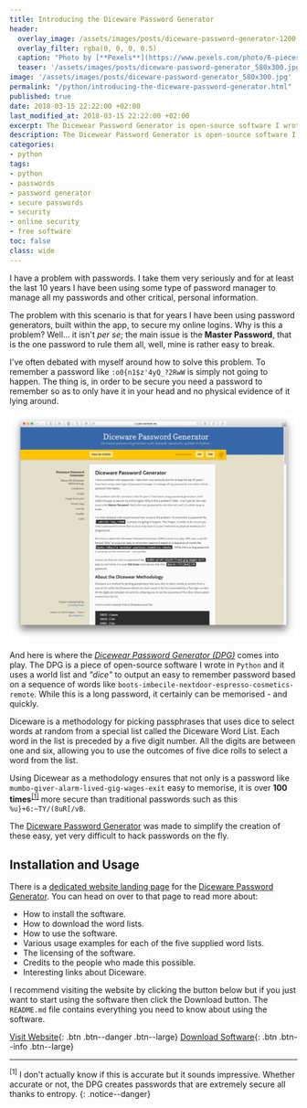 ```yaml
---
title: Introducing the Diceware Password Generator
header:
  overlay_image: /assets/images/posts/diceware-password-generator-1200.jpg
  overlay_filter: rgba(0, 0, 0, 0.5)
  caption: "Photo by [**Pexels**](https://www.pexels.com/photo/6-pieces-of-black-and-white-dice-37534/)"
  teaser: '/assets/images/posts/diceware-password-generator_580x300.jpg'
image: '/assets/images/posts/diceware-password-generator_580x300.jpg'
permalink: "/python/introducing-the-diceware-password-generator.html"
published: true
date: 2018-03-15 22:22:00 +02:00
last_modified_at: 2018-03-15 22:22:00 +02:00
excerpt: The Dicewear Password Generator is open-source software I wrote in Python that uses a world list and "dice" to output an easy to remember, yet highly secure password based on a sequence of words.
description: The Dicewear Password Generator is open-source software I wrote in Python that uses a world list and “dice” to output an easy to remember, yet highly secure password based on a sequence of words.
categories:
- python
tags:
- python
- passwords
- password generator
- secure passwords
- security
- online security
- free software
toc: false
class: wide
---
```

I have a problem with passwords. I take them very seriously and for at least the last 10 years I have been using some type of password manager to manage all my passwords and other critical, personal information.

The problem with this scenario is that for years I have been using password generators, built within the app, to secure my online logins. Why is this a problem? Well... it isn't _per se_; the main issue is the **Master Password**, that is the one password to rule them all, well, mine is rather easy to break.

I've often debated with myself around how to solve this problem. To remember a password like `:o0{n1$z'4yQ_?2RwW` is simply not going to happen. The thing is, in order to be secure you need a password to remember so as to only have it in your head and no physical evidence of it lying around. 

![Diceware Password Generator][diceware_image]

And here is where the _[Dicewear Password Generator (DPG)][dpg]_ comes into play. The DPG is a piece of open-source software I wrote in `Python` and it uses a world list and _"dice"_ to output an easy to remember password based on a sequence of words like `boots-imbecile-nextdoor-espresso-cosmetics-remote`. While this is a long password, it certainly can be memorised - and quickly.

Diceware is a methodology for picking passphrases that uses dice to select words at random from a special list called the Diceware Word List. Each word in the list is preceded by a five digit number. All the digits are between one and six, allowing you to use the outcomes of five dice rolls to select a word from the list.

Using Dicewear as a methodology ensures that not only is a password like `mumbo-giver-alarm-lived-gig-wages-exit` easy to memorise, it is over **100 times**<sup>[[1]](#footnote)</sup> more secure than traditional passwords such as this `%u}+6:~TY/(8uR[/vB`. 

The [Diceware Password Generator][dpg] was made to simplify the creation of these easy, yet very difficult to hack passwords on the fly. 

## Installation and Usage
There is a [dedicated website landing page][dpg] for the [Diceware Password Generator][dpg]. You can head on over to that page to read more about:
- How to install the software.
- How to download the word lists.
- How to use the software.
- Various usage examples for each of the five supplied word lists.
- The licensing of the software.
- Credits to the people who made this possible.
- Interesting links about Diceware.

I recommend visiting the website by clicking the button below but if you just want to start using the software then click the Download button. The `README.md` file contains everything you need to know about using the software.

[Visit Website][dpg]{: .btn .btn--danger .btn--large}
[Download Software][download]{: .btn .btn--info .btn--large}

--- 

<a name="footnote"><sup>[1]</sup></a> I don't actually know if this is accurate but it sounds impressive. Whether accurate or not, the DPG creates passwords that are extremely secure all thanks to entropy.
{: .notice--danger}

[diceware_image]: /assets/images/posts/diceware-password-generator.png
[dpg]: https://justin.hartman.me/diceware-password-generator/
[download]: https://github.com/justinhartman/diceware-password-generator/archive/master.zip
